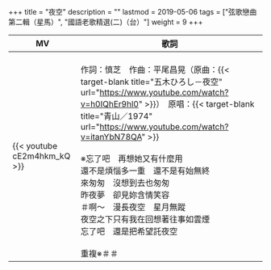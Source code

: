 +++
title = "夜空"
description = ""
lastmod = 2019-05-06
tags = ["弦歌戀曲 第二輯（星馬）", "國語老歌精選(二)（台）"]
weight = 9
+++

MV  | 歌詞  
--------------|-------
{{< youtube cE2m4hkm_kQ >}}|<br/>作詞：慎芝　作曲：平尾昌晃（原曲：{{< target-blank title="五木ひろし－夜空" url="https://www.youtube.com/watch?v=h0IQhEr9hl0" >}}）　原唱：{{< target-blank title="青山／1974" url="https://www.youtube.com/watch?v=itanYbN78QA" >}} <br/><br/>※忘了吧　再想她又有什麼用<br/>還不是煩惱多一重　還不是有始無終<br/>來匆匆　沒想到去也匆匆<br/>昨夜夢　卻見妳含情笑容<br/>＃啊～　漫長夜空　星月無蹤<br/>夜空之下只有我在回想著往事如雲煙<br/>忘了吧　還是把希望託夜空<br/><br/>重複※＃＃